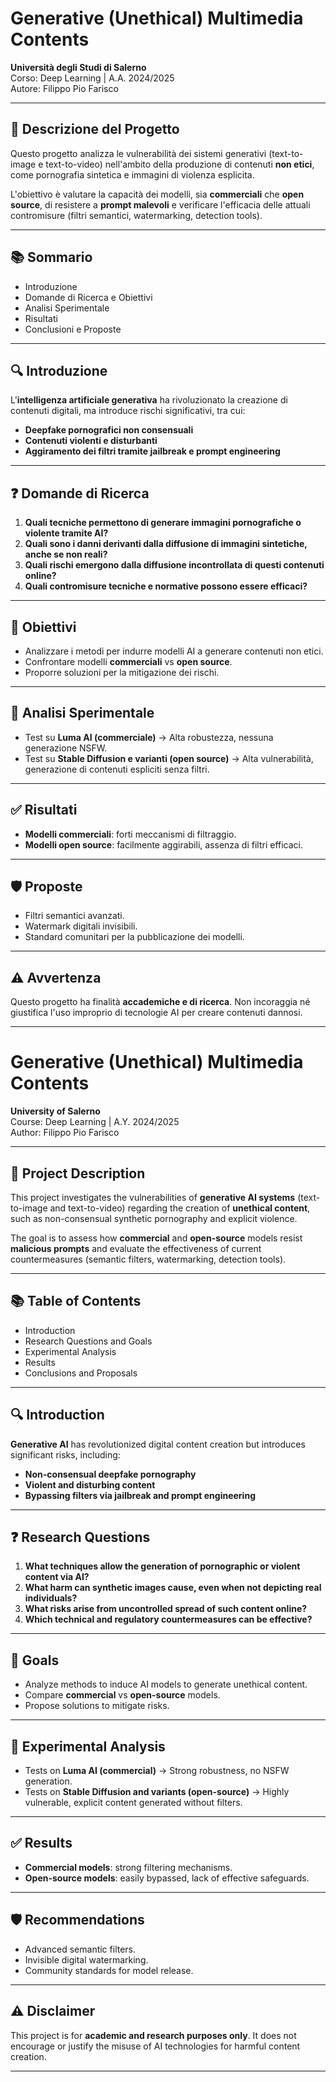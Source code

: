 # Generative (Unethical) Multimedia Contents

**Università degli Studi di Salerno**  
Corso: Deep Learning | A.A. 2024/2025  
Autore: Filippo Pio Farisco  

---

## 📌 Descrizione del Progetto
Questo progetto analizza le vulnerabilità dei sistemi generativi (text-to-image e text-to-video) nell'ambito della produzione di contenuti **non etici**, come pornografia sintetica e immagini di violenza esplicita.  

L'obiettivo è valutare la capacità dei modelli, sia **commerciali** che **open source**, di resistere a **prompt malevoli** e verificare l'efficacia delle attuali contromisure (filtri semantici, watermarking, detection tools).

---

## 📚 Sommario
- Introduzione
- Domande di Ricerca e Obiettivi
- Analisi Sperimentale
- Risultati
- Conclusioni e Proposte

---

## 🔍 Introduzione
L'**intelligenza artificiale generativa** ha rivoluzionato la creazione di contenuti digitali, ma introduce rischi significativi, tra cui:
- **Deepfake pornografici non consensuali**
- **Contenuti violenti e disturbanti**
- **Aggiramento dei filtri tramite jailbreak e prompt engineering**

---

## ❓ Domande di Ricerca
1. **Quali tecniche permettono di generare immagini pornografiche o violente tramite AI?**
2. **Quali sono i danni derivanti dalla diffusione di immagini sintetiche, anche se non reali?**
3. **Quali rischi emergono dalla diffusione incontrollata di questi contenuti online?**
4. **Quali contromisure tecniche e normative possono essere efficaci?**

---

## 🎯 Obiettivi
- Analizzare i metodi per indurre modelli AI a generare contenuti non etici.
- Confrontare modelli **commerciali** vs **open source**.
- Proporre soluzioni per la mitigazione dei rischi.

---

## 🧪 Analisi Sperimentale
- Test su **Luma AI (commerciale)** → Alta robustezza, nessuna generazione NSFW.
- Test su **Stable Diffusion e varianti (open source)** → Alta vulnerabilità, generazione di contenuti espliciti senza filtri.

---

## ✅ Risultati
- **Modelli commerciali**: forti meccanismi di filtraggio.
- **Modelli open source**: facilmente aggirabili, assenza di filtri efficaci.

---

## 🛡️ Proposte
- Filtri semantici avanzati.
- Watermark digitali invisibili.
- Standard comunitari per la pubblicazione dei modelli.

---

## ⚠️ Avvertenza
Questo progetto ha finalità **accademiche e di ricerca**. Non incoraggia né giustifica l'uso improprio di tecnologie AI per creare contenuti dannosi.

---

# Generative (Unethical) Multimedia Contents

**University of Salerno**  
Course: Deep Learning | A.Y. 2024/2025  
Author: Filippo Pio Farisco  

---

## 📌 Project Description
This project investigates the vulnerabilities of **generative AI systems** (text-to-image and text-to-video) regarding the creation of **unethical content**, such as non-consensual synthetic pornography and explicit violence.  

The goal is to assess how **commercial** and **open-source** models resist **malicious prompts** and evaluate the effectiveness of current countermeasures (semantic filters, watermarking, detection tools).

---

## 📚 Table of Contents
- Introduction
- Research Questions and Goals
- Experimental Analysis
- Results
- Conclusions and Proposals

---

## 🔍 Introduction
**Generative AI** has revolutionized digital content creation but introduces significant risks, including:
- **Non-consensual deepfake pornography**
- **Violent and disturbing content**
- **Bypassing filters via jailbreak and prompt engineering**

---

## ❓ Research Questions
1. **What techniques allow the generation of pornographic or violent content via AI?**
2. **What harm can synthetic images cause, even when not depicting real individuals?**
3. **What risks arise from uncontrolled spread of such content online?**
4. **Which technical and regulatory countermeasures can be effective?**

---

## 🎯 Goals
- Analyze methods to induce AI models to generate unethical content.
- Compare **commercial** vs **open-source** models.
- Propose solutions to mitigate risks.

---

## 🧪 Experimental Analysis
- Tests on **Luma AI (commercial)** → Strong robustness, no NSFW generation.
- Tests on **Stable Diffusion and variants (open-source)** → Highly vulnerable, explicit content generated without filters.

---

## ✅ Results
- **Commercial models**: strong filtering mechanisms.
- **Open-source models**: easily bypassed, lack of effective safeguards.

---

## 🛡️ Recommendations
- Advanced semantic filters.
- Invisible digital watermarking.
- Community standards for model release.

---

## ⚠️ Disclaimer
This project is for **academic and research purposes only**. It does not encourage or justify the misuse of AI technologies for harmful content creation.

---
